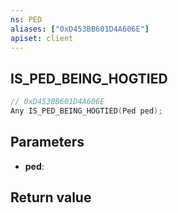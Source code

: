 ```yaml
---
ns: PED
aliases: ["0xD453BB601D4A606E"]
apiset: client
---
```

## IS_PED_BEING_HOGTIED

```c
// 0xD453BB601D4A606E
Any IS_PED_BEING_HOGTIED(Ped ped);
```


## Parameters
* **ped**:

## Return value

